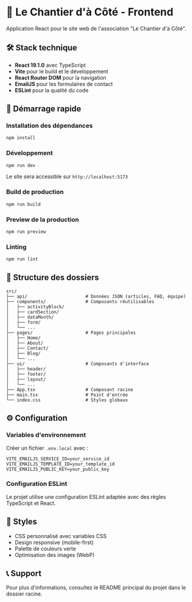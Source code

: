 # 🌱 Le Chantier d'à Côté - Frontend

Application React pour le site web de l'association "Le Chantier d'à Côté".

## 🛠️ Stack technique

- **React 19.1.0** avec TypeScript
- **Vite** pour le build et le développement
- **React Router DOM** pour la navigation
- **EmailJS** pour les formulaires de contact
- **ESLint** pour la qualité du code

## 🚀 Démarrage rapide

### Installation des dépendances

```bash
npm install
```

### Développement

```bash
npm run dev
```

Le site sera accessible sur `http://localhost:5173`

### Build de production

```bash
npm run build
```

### Preview de la production

```bash
npm run preview
```

### Linting

```bash
npm run lint
```

## 📁 Structure des dossiers

```
src/
├── api/                      # Données JSON (articles, FAQ, équipe)
├── components/               # Composants réutilisables
│   ├── activityBlock/
│   ├── cardSection/
│   ├── dataMonth/
│   ├── form/
│   └── ...
├── pages/                    # Pages principales
│   ├── Home/
│   ├── About/
│   ├── Contact/
│   ├── Blog/
│   └── ...
├── ui/                       # Composants d'interface
│   ├── header/
│   ├── footer/
│   ├── layout/
│   └── ...
├── App.tsx                   # Composant racine
├── main.tsx                  # Point d'entrée
└── index.css                 # Styles globaux
```

## ⚙️ Configuration

### Variables d'environnement

Créer un fichier `.env.local` avec :

```env
VITE_EMAILJS_SERVICE_ID=your_service_id
VITE_EMAILJS_TEMPLATE_ID=your_template_id
VITE_EMAILJS_PUBLIC_KEY=your_public_key
```

### Configuration ESLint

Le projet utilise une configuration ESLint adaptée avec des règles TypeScript et React.

## 🎨 Styles

- CSS personnalisé avec variables CSS
- Design responsive (mobile-first)
- Palette de couleurs verte
- Optimisation des images (WebP)

## 📞 Support

Pour plus d'informations, consultez le README principal du projet dans le dossier racine.
